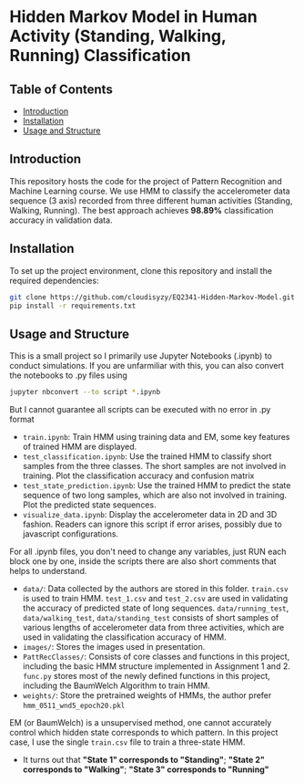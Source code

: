 # Hidden Markov Model in Human Activity (Standing, Walking, Running) Classification

## Table of Contents

- [Introduction](#introduction)
- [Installation](#installation)
- [Usage and Structure](#usage-and-structure)

## Introduction

This repository hosts the code for the project of Pattern Recognition and Machine Learning course. We use HMM to classify the accelerometer data sequence (3 axis) recorded from three different human activities (Standing, Walking, Running). The best approach achieves **98.89%** classification accuracy in validation data.


## Installation

To set up the project environment, clone this repository and install the required dependencies:

```bash
git clone https://github.com/cloudisyzy/EQ2341-Hidden-Markov-Model.git
pip install -r requirements.txt
```

## Usage and Structure

This is a small project so I primarily use Jupyter Notebooks (.ipynb) to conduct simulations. If you are unfarmiliar with this, you can also convert the notebooks to .py files using
```bash
jupyter nbconvert --to script *.ipynb
```
But I cannot guarantee all scripts can be executed with no error in .py format

- `train.ipynb`: Train HMM using training data and EM, some key features of trained HMM are displayed.
- `test_classification.ipynb`: Use the trained HMM to classify short samples from the three classes. The short samples are not involved in training. Plot the classification accuracy and confusion matrix
- `test_state_prediction.ipynb`: Use the trained HMM to predict the state sequence of two long samples, which are also not involved in training. Plot the predicted state sequences.
- `visualize_data.ipynb`: Display the accelerometer data in 2D and 3D fashion. Readers can ignore this script if error arises, possibly due to javascript configurations.

For all .ipynb files, you don't need to change any variables, just RUN each block one by one, inside the scripts there are also short comments that helps to understand.

- `data/`: Data collected by the authors are stored in this folder. `train.csv` is used to train HMM. `test_1.csv` and `test_2.csv` are used in validating the accuracy of predicted state of long sequences. 
	`data/running_test`, `data/walking_test`, `data/standing_test` consists of short samples of various lengths of accelerometer data from three activities, which are used in validating the classification accuracy of HMM.
- `images/`: Stores the images used in presentation.
- `PattRecClasses/`: Consists of core classes and functions in this project, including the basic HMM structure implemented in Assignment 1 and 2. `func.py` stores most of the newly defined functions in this project, including the BaumWelch Algorithm to train HMM.
- `weights/`: Store the pretrained weights of HMMs, the author prefer `hmm_0511_wnd5_epoch20.pkl`

EM (or BaumWelch) is a unsupervised method, one cannot accurately control which hidden state corresponds to which pattern. In this project case, I use the single `train.csv` file to train a three-state HMM. 
- It turns out that **"State 1" corresponds to "Standing"**; **"State 2" corresponds to "Walking"**; **"State 3" corresponds to "Running"**
